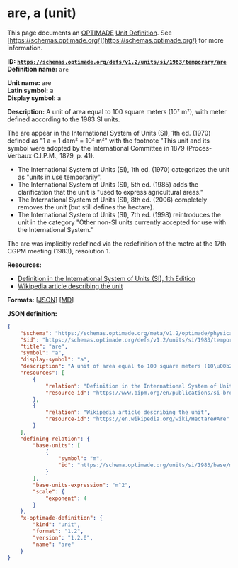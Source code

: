# are, a (unit)

This page documents an [OPTIMADE](https://www.optimade.org/) [Unit Definition](https://schemas.optimade.org/#definitions). See [https://schemas.optimade.org/](https://schemas.optimade.org/) for more information.

**ID: [`https://schemas.optimade.org/defs/v1.2/units/si/1983/temporary/are`](https://schemas.optimade.org/defs/v1.2/units/si/1983/temporary/are.md)**  
**Definition name:** `are`

**Unit name:** are  
**Latin symbol:** a  
**Display symbol:** a  
  
**Description:** A unit of area equal to 100 square meters (10² m²), with meter defined according to the 1983 SI units.

The are appear in the International System of Units (SI), 1th ed. (1970) defined as "1 a = 1 dam² = 10² m²" with the footnote "This unit and its symbol were adopted by the International Committee in 1879 (Proces-Verbaux C.I.P.M., 1879, p. 41).

- The International System of Units (SI), 1th ed. (1970) categorizes the unit as "units in use temporarily".
- The International System of Units (SI), 5th ed. (1985) adds the clarification that the unit is "used to express agricultural areas."
- The International System of Units (SI), 8th ed. (2006) completely removes the unit (but still defines the hectare).
- The International System of Units (SI), 7th ed. (1998) reintroduces the unit in the category "Other non-SI units currently accepted for use with the International System."

The are was implicitly redefined via the redefinition of the metre at the 17th CGPM meeting (1983), resolution 1.

**Resources:**

- [Definition in the International System of Units (SI), 1th Edition](https://www.bipm.org/en/publications/si-brochure)
- [Wikipedia article describing the unit](https://en.wikipedia.org/wiki/Hectare#Are)


**Formats:** [[JSON](are.json)] [[MD](are.md)]

**JSON definition:**

``` json
{
    "$schema": "https://schemas.optimade.org/meta/v1.2/optimade/physical_unit_definition.md",
    "$id": "https://schemas.optimade.org/defs/v1.2/units/si/1983/temporary/are",
    "title": "are",
    "symbol": "a",
    "display-symbol": "a",
    "description": "A unit of area equal to 100 square meters (10\u00b2 m\u00b2), with meter defined according to the 1983 SI units.\n\nThe are appear in the International System of Units (SI), 1th ed. (1970) defined as \"1 a = 1 dam\u00b2 = 10\u00b2 m\u00b2\" with the footnote \"This unit and its symbol were adopted by the International Committee in 1879 (Proces-Verbaux C.I.P.M., 1879, p. 41).\n\n- The International System of Units (SI), 1th ed. (1970) categorizes the unit as \"units in use temporarily\".\n- The International System of Units (SI), 5th ed. (1985) adds the clarification that the unit is \"used to express agricultural areas.\"\n- The International System of Units (SI), 8th ed. (2006) completely removes the unit (but still defines the hectare).\n- The International System of Units (SI), 7th ed. (1998) reintroduces the unit in the category \"Other non-SI units currently accepted for use with the International System.\"\n\nThe are was implicitly redefined via the redefinition of the metre at the 17th CGPM meeting (1983), resolution 1.",
    "resources": [
        {
            "relation": "Definition in the International System of Units (SI), 1th Edition",
            "resource-id": "https://www.bipm.org/en/publications/si-brochure"
        },
        {
            "relation": "Wikipedia article describing the unit",
            "resource-id": "https://en.wikipedia.org/wiki/Hectare#Are"
        }
    ],
    "defining-relation": {
        "base-units": [
            {
                "symbol": "m",
                "id": "https://schema.optimade.org/units/si/1983/base/metre"
            }
        ],
        "base-units-expression": "m^2",
        "scale": {
            "exponent": 4
        }
    },
    "x-optimade-definition": {
        "kind": "unit",
        "format": "1.2",
        "version": "1.2.0",
        "name": "are"
    }
}
```